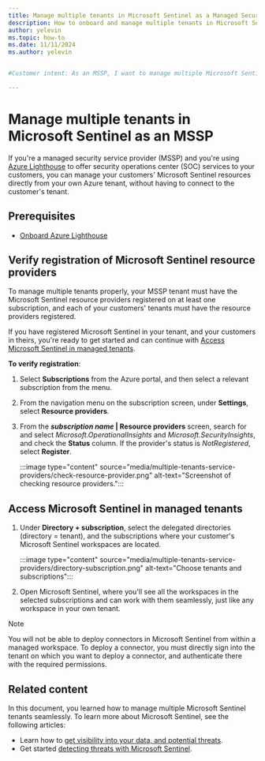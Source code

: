 ```yaml
---
title: Manage multiple tenants in Microsoft Sentinel as a Managed Security Service Provider | Microsoft Docs
description: How to onboard and manage multiple tenants in Microsoft Sentinel as a Managed Security Service Provider (MSSP) using Azure Lighthouse.
author: yelevin
ms.topic: how-to
ms.date: 11/11/2024
ms.author: yelevin


#Customer intent: As an MSSP, I want to manage multiple Microsoft Sentinel tenants from my own Azure tenant so that I can efficiently provide SOC services to my customers.

---
```


# Manage multiple tenants in Microsoft Sentinel as an MSSP

If you're a managed security service provider (MSSP) and you're using [Azure Lighthouse](/azure/lighthouse/overview) to offer security operations center (SOC) services to your customers, you can manage your customers' Microsoft Sentinel resources directly from your own Azure tenant, without having to connect to the customer's tenant.

## Prerequisites

- [Onboard Azure Lighthouse](/azure/lighthouse/how-to/onboard-customer)

## Verify registration of Microsoft Sentinel resource providers

To manage multiple tenants properly, your MSSP tenant must have the Microsoft Sentinel resource providers registered on at least one subscription, and each of your customers' tenants must have the resource providers registered. 

If you have registered Microsoft Sentinel in your tenant, and your customers in theirs, you're ready to get started and can continue with [Access Microsoft Sentinel in managed tenants](#access-microsoft-sentinel-in-managed-tenants).

**To verify registration**:

1. Select **Subscriptions** from the Azure portal, and then select a relevant subscription from the menu.

1. From the navigation menu on the subscription screen, under **Settings**, select **Resource providers**.

1. From the ***subscription name* | Resource providers** screen, search for and select *Microsoft.OperationalInsights* and *Microsoft.SecurityInsights*, and check the **Status** column. If the provider's status is *NotRegistered*, select **Register**.

    :::image type="content" source="media/multiple-tenants-service-providers/check-resource-provider.png" alt-text="Screenshot of checking resource providers.":::

## Access Microsoft Sentinel in managed tenants

1. Under **Directory + subscription**, select the delegated directories (directory = tenant), and the subscriptions where your customer's Microsoft Sentinel workspaces are located.

    :::image type="content" source="media/multiple-tenants-service-providers/directory-subscription.png" alt-text="Choose tenants and subscriptions":::

1. Open Microsoft Sentinel, where you'll see all the workspaces in the selected subscriptions and can work with them seamlessly, just like any workspace in your own tenant.

> [!NOTE]
> You will not be able to deploy connectors in Microsoft Sentinel from within a managed workspace. To deploy a connector, you must directly sign into the tenant on which you want to deploy a connector, and authenticate there with the required permissions.

## Related content

In this document, you learned how to manage multiple Microsoft Sentinel tenants seamlessly. To learn more about Microsoft Sentinel, see the following articles:

- Learn how to [get visibility into your data, and potential threats](get-visibility.md).
- Get started [detecting threats with Microsoft Sentinel](detect-threats-built-in.md).
